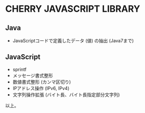 CHERRY JAVASCRIPT LIBRARY
=========================

Java
----
* JavaScriptコードで定義したデータ (値) の抽出 (Java7まで)

JavaScript
----------
* sprintf
* メッセージ書式整形
* 数値書式整形 (カンマ区切り)
* IPアドレス操作 (IPv6, IPv4)
* 文字列操作拡張 (バイト長、バイト長指定部分文字列)

以上。
